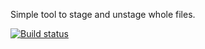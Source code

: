 Simple tool to stage and unstage whole files.

[![Build status](https://prasol.visualstudio.com/git-filestage/_apis/build/status/git-filestage-CI)](https://prasol.visualstudio.com/git-filestage/_build/latest?definitionId=1)
